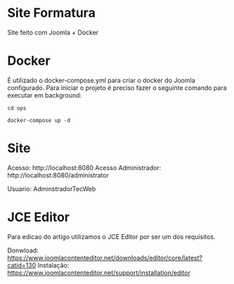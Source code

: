 # Site Formatura
Site feito com Joomla + Docker

# Docker

É utilizado o docker-compose.yml para criar o docker do Joomla configurado.
Para iniciar o projeto é preciso fazer o seguinte comando para executar em background:

```
cd ops

docker-compose up -d 
```

# Site

Acesso: http://localhost:8080
Acesso Administrador: http://localhost:8080/administrator

Usuario: AdminstradorTecWeb

# JCE Editor

Para edicao do artigo utilizamos o JCE Editor por ser um dos requisitos.

Donwload: https://www.joomlacontenteditor.net/downloads/editor/core/latest?catid=130
Instalação: https://www.joomlacontenteditor.net/support/installation/editor